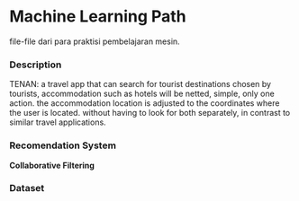 # Machine Learning Path

file-file dari para praktisi pembelajaran mesin. 

### Description

TENAN: a travel app that can search for tourist destinations chosen by tourists, accommodation such as hotels will be netted, simple, only one action. the accommodation location is adjusted to the coordinates where the user is located. without having to look for both separately, in contrast to similar travel applications.

### Recomendation System

<b>Collaborative Filtering</b>


### Dataset


